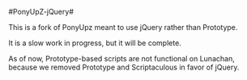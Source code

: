 #PonyUpZ-jQuery#

This is a fork of PonyUpz meant to use jQuery rather than Prototype.

It is a slow work in progress, but it will be complete.

As of now, Prototype-based scripts are not functional on Lunachan,
because we removed Prototype and Scriptaculous in favor of jQuery.